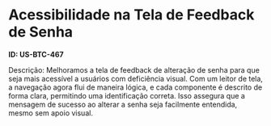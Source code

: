 # Acessibilidade na Tela de Feedback de Senha

**ID: US-BTC-467**

Descrição: Melhoramos a tela de feedback de alteração de senha para que seja mais acessível a usuários com deficiência visual. Com um leitor de tela, a navegação agora flui de maneira lógica, e cada componente é descrito de forma clara, permitindo uma identificação correta. Isso assegura que a mensagem de sucesso ao alterar a senha seja facilmente entendida, mesmo sem apoio visual.